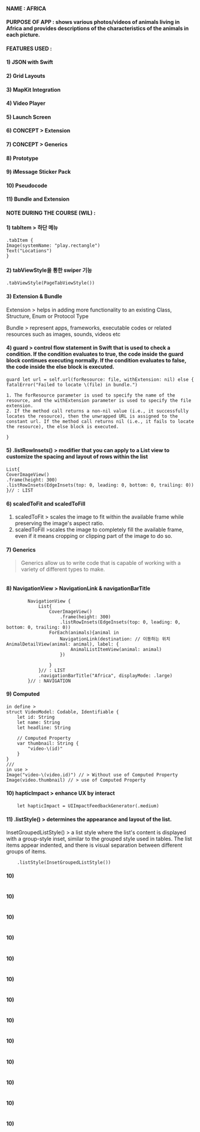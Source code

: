 #### NAME : AFRICA
#### PURPOSE OF APP : shows various photos/videos of animals living in Africa and provides descriptions of the characteristics of the animals in each picture. 

#### FEATURES USED : 
#### 1) JSON with Swift
#### 2) Grid Layouts 
#### 3) MapKit Integration
#### 4) Video Player
#### 5) Launch Screen
#### 6) CONCEPT > Extension
#### 7) CONCEPT > Generics
#### 8) Prototype
#### 9) iMessage Sticker Pack
#### 10) Pseudocode
#### 11) Bundle and Extension

#### NOTE DURING THE COURSE (WIL) : 

#### 1)  tabItem > 하단 메뉴
````      
.tabItem {
Image(systemName: "play.rectangle")
Text("Locations")
}
````      

#### 2)  tabViewStyle을 통한 swiper 기능
````      
.tabViewStyle(PageTabViewStyle())
````      

#### 3)  Extension  & Bundle
Extension > helps in adding more functionality to an existing Class, Structure, Enum or Protocol Type

Bundle > represent apps, frameworks, executable codes or related resources such as images, sounds, videos etc 


#### 4)  guard > control flow statement in Swift that is used to check a condition. If the condition evaluates to true, the code inside the guard block continues executing normally. If the condition evaluates to false, the code inside the else block is executed.

````      
guard let url = self.url(forResource: file, withExtension: nil) else {
fatalError("Failed to locate \(file) in bundle.")

1. The forResource parameter is used to specify the name of the resource, and the withExtension parameter is used to specify the file extension. 
2. If the method call returns a non-nil value (i.e., it successfully locates the resource), then the unwrapped URL is assigned to the constant url. If the method call returns nil (i.e., it fails to locate the resource), the else block is executed.

}
````      
#### 5) .listRowInsets() >  modifier that you can apply to a List view to customize the spacing and layout of rows within the list
````      
List{
CoverImageView()
.frame(height: 300)
.listRowInsets(EdgeInsets(top: 0, leading: 0, bottom: 0, trailing: 0))
}// : LIST
````      
#### 6)  scaledToFit and scaledToFill
1.  scaledToFit > scales the image to fit within the available frame while preserving the image's aspect ratio.
2.  scaledToFill >scales the image to completely fill the available frame, even if it means cropping or clipping part of the image to do so.
    
#### 7)  Generics 
> Generics allow us to write code that is capable of working with a variety of different types to make. 
````      

````      
#### 8)  NavigationView > NavigationLink & navigationBarTitle
````      
        NavigationView {
            List{
                CoverImageView()
                    .frame(height: 300)
                    .listRowInsets(EdgeInsets(top: 0, leading: 0, bottom: 0, trailing: 0))
                ForEach(animals){animal in
                    NavigationLink(destination: // 이동하는 위치 AnimalDetailView(animal: animal), label: {
                        AnimalListItemView(animal: animal)
                    })
                    
                }
            }// : LIST
            .navigationBarTitle("Africa", displayMode: .large)
        }// : NAVIGATION
````      
#### 9)  Computed 
>  
```` 
in define >      
struct VideoModel: Codable, Identifiable {
    let id: String
    let name: String
    let headline: String
    
    // Computed Property
    var thumbnail: String {
        "video-\(id)"
    }
}
///
in use > 
Image("video-\(video.id)") // > Without use of Computed Property
Image(video.thumbnail) // > use of Computed Property
````      
#### 10)  hapticImpact > enhance UX by interact
````      
    let hapticImpact = UIImpactFeedbackGenerator(.medium)

````      
#### 11)  .listStyle() > determines the appearance and layout of the list.

InsetGroupedListStyle() > a list style where the list's content is displayed with a group-style inset, similar to the grouped style used in tables. The list items appear indented, and there is visual separation between different groups of items.
````      
    .listStyle(InsetGroupedListStyle())
````



   
#### 10)  
````      

````      
#### 10)  
````      

````      
#### 10)  
````      

````      
#### 10)  
````      

````      
#### 10)  
````      

````      
#### 10)  
````      

````      
#### 10)  
````      

````      
#### 10)  
````      

````      
#### 10)  
````      

````      
#### 10)  
````      

````      
#### 10)  
````      

````      
#### 10)  
````      

````      
#### 10)  
````      

````      
